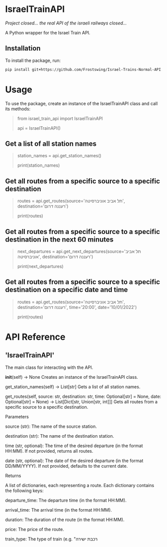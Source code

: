 # IsraelTrainAPI

*Project closed... the real API of the israeli railways closed...*


A Python wrapper for the Israel Train API.

## Installation

To install the package, run:

```bash
pip install git+https://github.com/Frostswing/Israel-Trains-Normal-API.git
```

# Usage
To use the package, create an instance of the IsraelTrainAPI class and call its methods:

> from israel_train_api import IsraelTrainAPI
> 
> api = IsraelTrainAPI()

## Get a list of all station names
> station_names = api.get_station_names()
> 
> print(station_names)


## Get all routes from a specific source to a specific destination
> routes = api.get_routes(source='תל אביב אוניברסיטה', destination='רעננה דרום')
>
> print(routes)

## Get all routes from a specific source to a specific destination in the next 60 minutes
> next_departures = api.get_next_departures(source='תל אביב אוניברסיטה', destination='רעננה דרום')
> 
> print(next_departures)

## Get all routes from a specific source to a specific destination on a specific date and time
> routes = api.get_routes(source='תל אביב אוניברסיטה', destination='רעננה דרום', time='20:00', date='10/01/2022')
>
> print(routes)

# API Reference
## 'IsraelTrainAPI'
The main class for interacting with the API.

__init__(self) -> None
Creates an instance of the IsraelTrainAPI class.

get_station_names(self) -> List[str]
Gets a list of all station names.

get_routes(self, source: str, destination: str, time: Optional[str] = None, date: Optional[str] = None) -> List[Dict[str, Union[str, int]]]
Gets all routes from a specific source to a specific destination.

Parameters

source (str): The name of the source station.

destination (str): The name of the destination station.

time (str, optional): The time of the desired departure (in the format HH:MM). If not provided, returns all routes.

date (str, optional): The date of the desired departure (in the format DD/MM/YYYY). If not provided, defaults to the current date.

Returns

A list of dictionaries, each representing a route. Each dictionary contains the following keys:

departure_time: The departure time (in the format HH:MM).

arrival_time: The arrival time (in the format HH:MM).

duration: The duration of the route (in the format HH:MM).

price: The price of the route.

train_type: The type of train (e.g. "רכבת ישירה
